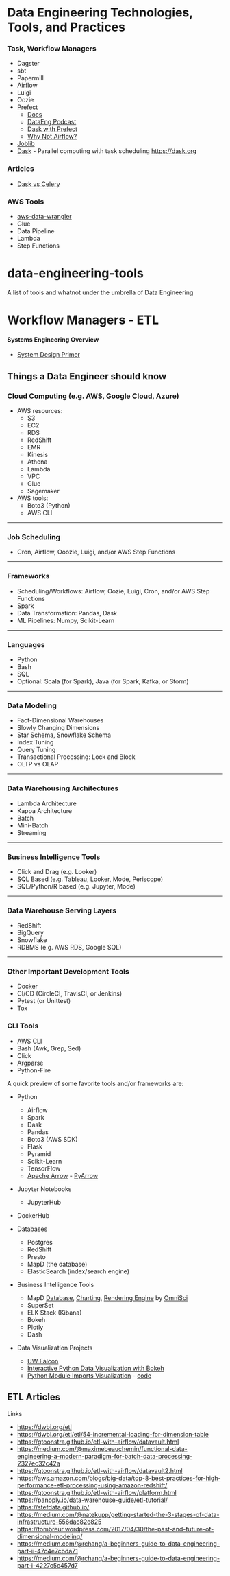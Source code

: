 # Data Engineering Technologies, Tools, and Practices



### Task, Workflow Managers
- Dagster
- sbt
- Papermill
- Airflow
- Luigi
- Oozie
- [Prefect](https://github.com/PrefectHQ/prefect)
  - [Docs](https://docs.prefect.io/)
  - [DataEng Podcast](https://www.dataengineeringpodcast.com/prefect-workflow-engine-episode-86/)
  - [Dask with Prefect](https://docs.prefect.io/guide/tutorials/dask-cluster.html)
  - [Why Not Airflow?](https://medium.com/the-prefect-blog/why-not-airflow-4cfa423299c4)
- [Joblib](https://joblib.readthedocs.io/en/latest/)
- [Dask](https://github.com/dask/dask) - Parallel computing with task scheduling https://dask.org


### Articles
- [Dask vs Celery](https://matthewrocklin.com/blog/work/2016/09/13/dask-and-celery)


### AWS Tools
- [aws-data-wrangler](https://github.com/awslabs/aws-data-wrangler)
- Glue
- Data Pipeline
- Lambda
- Step Functions



# data-engineering-tools
A list of tools and whatnot under the umbrella of Data Engineering

# Workflow Managers - ETL

#### Systems Engineering Overview
- [System Design Primer](https://github.com/donnemartin/system-design-primer)


## Things a Data Engineer should know

### Cloud Computing (e.g. AWS, Google Cloud, Azure)
- AWS resources:
  - S3
  - EC2
  - RDS
  - RedShift
  - EMR
  - Kinesis
  - Athena
  - Lambda
  - VPC
  - Glue
  - Sagemaker
- AWS tools:
  - Boto3 (Python)
  - AWS CLI
----
### Job Scheduling
- Cron, Airflow, Ooozie, Luigi, and/or AWS Step Functions
----
### Frameworks
- Scheduling/Workflows: Airflow, Oozie, Luigi, Cron, and/or AWS Step Functions
- Spark
- Data Transformation: Pandas, Dask
- ML Pipelines: Numpy, Scikit-Learn
----
### Languages
- Python
- Bash
- SQL
- Optional: Scala (for Spark), Java (for Spark, Kafka, or Storm)
----
### Data Modeling
- Fact-Dimensional Warehouses
- Slowly Changing Dimensions
- Star Schema, Snowflake Schema
- Index Tuning
- Query Tuning
- Transactional Processing: Lock and Block
- OLTP vs OLAP
----
### Data Warehousing Architectures
- Lambda Architecture
- Kappa Architecture
- Batch
- Mini-Batch
- Streaming
----
### Business Intelligence Tools
- Click and Drag (e.g. Looker)
- SQL Based (e.g. Tableau, Looker, Mode, Periscope)
- SQL/Python/R based (e.g. Jupyter, Mode)
----
### Data Warehouse Serving Layers
- RedShift
- BigQuery
- Snowflake
- RDBMS (e.g. AWS RDS, Google SQL)
----
### Other Important Development Tools
- Docker
- CI/CD (CircleCI, TravisCI, or Jenkins)
- Pytest (or Unittest)
- Tox

### CLI Tools
- AWS CLI
- Bash (Awk, Grep, Sed)
- Click
- Argparse
- Python-Fire



A quick preview of some favorite tools and/or frameworks are:

- Python
  - Airflow
  - Spark
  - Dask
  - Pandas
  - Boto3 (AWS SDK)
  - Flask
  - Pyramid
  - Scikit-Learn
  - TensorFlow
  - [Apache Arrow](https://arrow.apache.org/) - [PyArrow](https://arrow.apache.org/docs/python/)
  
- Jupyter Notebooks
  - JupyterHub


- DockerHub


- Databases
  - Postgres
  - RedShift
  - Presto
  - MapD (the database)
  - ElasticSearch (index/search engine)
  
  
- Business Intelligence Tools
  - MapD [Database](https://github.com/omnisci/mapd-core), [Charting](https://github.com/omnisci/mapd-charting), [Rendering Engine](https://www.omnisci.com/platform/immerse/) by [OmniSci](https://www.omnisci.com/)
  - SuperSet
  - ELK Stack (Kibana)
  - Bokeh
  - Plotly
  - Dash

- Data Visualization Projects
  - [UW Falcon](https://github.com/uwdata/falcon)
  - [Interactive Python Data Visualization with Bokeh](https://realpython.com/python-data-visualization-bokeh/)
  - [Python Module Imports Visualization](https://chezsoi.org/lucas/blog/python-modules-imports-visualization.html) - [code](https://github.com/Lucas-C/dotfiles_and_notes/blob/master/languages/python/gen_modules_graph.py)
  

## ETL Articles

Links
- https://dwbi.org/etl
- https://dwbi.org/etl/etl/54-incremental-loading-for-dimension-table
- https://gtoonstra.github.io/etl-with-airflow/datavault.html
- https://medium.com/@maximebeauchemin/functional-data-engineering-a-modern-paradigm-for-batch-data-processing-2327ec32c42a
- https://gtoonstra.github.io/etl-with-airflow/datavault2.html
- https://aws.amazon.com/blogs/big-data/top-8-best-practices-for-high-performance-etl-processing-using-amazon-redshift/
- https://gtoonstra.github.io/etl-with-airflow/platform.html
- https://panoply.io/data-warehouse-guide/etl-tutorial/
- https://stefdata.github.io/
- https://medium.com/@natekupp/getting-started-the-3-stages-of-data-infrastructure-556dac82e825
- https://tombreur.wordpress.com/2017/04/30/the-past-and-future-of-dimensional-modeling/
- https://medium.com/@rchang/a-beginners-guide-to-data-engineering-part-ii-47c4e7cbda71
- https://medium.com/@rchang/a-beginners-guide-to-data-engineering-part-i-4227c5c457d7



